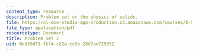```yaml
---
content_type: resource
description: Problem set on the physics of solids.
file: https://ol-ocw-studio-app-production.s3.amazonaws.com/courses/8-512-theory-of-solids-ii-spring-2009/0cd38d73fbf4c82ace5e28d7ae725052_MIT8_512s09_pset02.pdf
file_type: application/pdf
resourcetype: Document
title: Problem Set 2
uid: 0cd38d73-fbf4-c82a-ce5e-28d7ae725052
---
```

